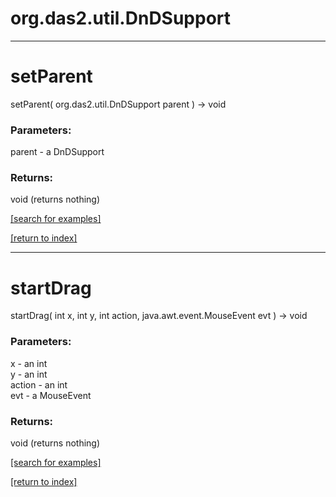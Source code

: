 # org.das2.util.DnDSupport
***
<a name="setParent"></a>
# setParent
setParent( org.das2.util.DnDSupport parent ) &rarr; void



### Parameters:
parent - a DnDSupport

### Returns:
void (returns nothing)


<a href="https://github.com/autoplot/dev/search?q=setParent&unscoped_q=setParent">[search for examples]</a>

<a href="https://github.com/autoplot/documentation/blob/master/javadoc/index-all.md">[return to index]</a>

***
<a name="startDrag"></a>
# startDrag
startDrag( int x, int y, int action, java.awt.event.MouseEvent evt ) &rarr; void



### Parameters:
x - an int
<br>y - an int
<br>action - an int
<br>evt - a MouseEvent

### Returns:
void (returns nothing)


<a href="https://github.com/autoplot/dev/search?q=startDrag&unscoped_q=startDrag">[search for examples]</a>

<a href="https://github.com/autoplot/documentation/blob/master/javadoc/index-all.md">[return to index]</a>

